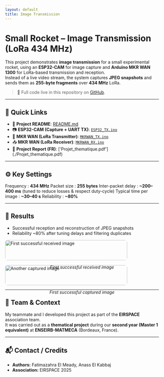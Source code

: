 ```yaml
---
layout: default
title: Image Transmission
---
```


# Small Rocket – Image Transmission (LoRa 434 MHz)

This project demonstrates **image transmission** for a small experimental rocket, using an **ESP32-CAM** for image capture and **Arduino MKR WAN 1300** for LoRa-based transmission and reception.  
Instead of a live video stream, the system captures **JPEG snapshots** and sends them as **255-byte fragments** over **434 MHz** LoRa.

> 🔗 Full code live in this repository on [GitHub](https://github.com/fizera-gi/TX_RX_esp32CAM_MKRWAN).

---

## 🚀 Quick Links
- 📄 **Project README**: [README.md](./README.md)  
- 📷 **ESP32-CAM (Capture + UART TX)**: [`ESP32_TX.ino`](./ESP32_TX.ino)  
- 📡 **MKR WAN (LoRa Transmitter)**: [`MKRWAN_TX.ino`](./MKRWAN_TX.ino)  
- 📥 **MKR WAN (LoRa Receiver)**: [`MKRWAN_RX.ino`](./MKRWAN_RX.ino)  
- 🧾 **Project Report (FR)**: ['Projet_thematique.pdf'] (./Projet_thematique.pdf)

---

## ⚙️ Key Settings


Frequency            :   **434 MHz** 
Packet size          :  **255 bytes** 
Inter-packet delay   :  **~200–400 ms** (tuned to reduce losses & respect duty-cycle) 
Typical time per image : **~30–40 s** 
Reliability            : **~80%** 

---

## 📸 Results

- Successful reception and reconstruction of JPEG snapshots  
- Reliability ~80% after tuning delays and filtering duplicates  

<div style="display:flex; gap:16px; flex-wrap:wrap;">
  <div style="flex:1; min-width:280px;">
    <img src="{{ '/assets/first_successful_pic.jpg' | relative_url }}" alt="First successful received image" style="width:100%; max-width:400px; border-radius:8px;">
    <p align="center"><em>First successful received image</em></p>
  </div>
  <div style="flex:1; min-width:280px;">
    <img src="{{ '/assets/photo_receiverd1.jpg' | relative_url }}" alt="Another captured image" style="width:100%; max-width:400px; border-radius:8px;">
    <p align="center"><em>First successful captured image</em></p>
  </div>
</div>

---

## 👥 Team & Context
My teammate and I developed this project as part of the **EIRSPACE** association team.  
It was carried out as a **thematical project** during our **second year (Master 1 equivalent)** at **ENSEIRB-MATMECA** (Bordeaux, France).

---

## 📬 Contact / Credits
- **Authors:** Fatimazahra El Meady, Anass El Kabbaj  
- **Association:** EIRSPACE 2025
